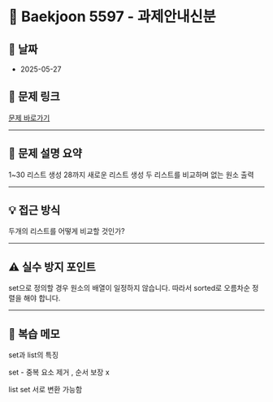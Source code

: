 # 📝 Baekjoon 5597 - 과제안내신분

## 📅 날짜
- 2025-05-27

## 🔗 문제 링크
[문제 바로가기](https://www.acmicpc.net/problem/5597)

---

## 📌 문제 설명 요약

1~30 리스트 생성
28까지 새로운 리스트 생성
두 리스트를 비교하며 없는 원소 출력

---

## 💡 접근 방식

두개의 리스트를 어떻게 비교할 것인가?


---

## ⚠️ 실수 방지 포인트

set으로 정의할 경우 원소의 배열이 일정하지 않습니다.
따라서 sorted로 오름차순 정렬을 해야 합니다.


---

## 🧠 복습 메모

set과 list의 특징

set - 중복 요소 제거 , 순서 보장 x 

list set 서로 변환 가능함


